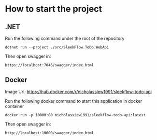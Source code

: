 # How to start the project

## .NET
Run the following command under the root of the repository

``dotnet run --project ./src/SleekFlow.ToDo.WebApi``

Then open swagger in:

``https://localhost:7046/swagger/index.html``

## Docker

Image Url: https://hub.docker.com/r/nicholassiew1991/sleekflow-todo-api

Run the following docker command to start this application in docker container

``docker run -p 10000:80 nicholassiew1991/sleekflow-todo-api:latest``

Then open swagger in:

``http://localhost:10000/swagger/index.html``